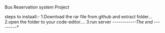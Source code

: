 Bus Reservation system Project

steps to instaall:-
1.Download the rar file from github and extract folder...
2.open the folder to your code-editor....
3.run server
-*-*-*-*-*-*-*-*-*-*-*-*The end -*-*-*-*-*-*-*-*-*
